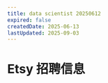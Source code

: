 ```yaml
---
title: data scientist 20250612
expired: false
createdDate: 2025-06-13
lastUpdated: 2025-09-03
---
```


# Etsy 招聘信息

<JobPostingTable job-posting-json-path="etsy/data/data-scientist-20250612.json" />
